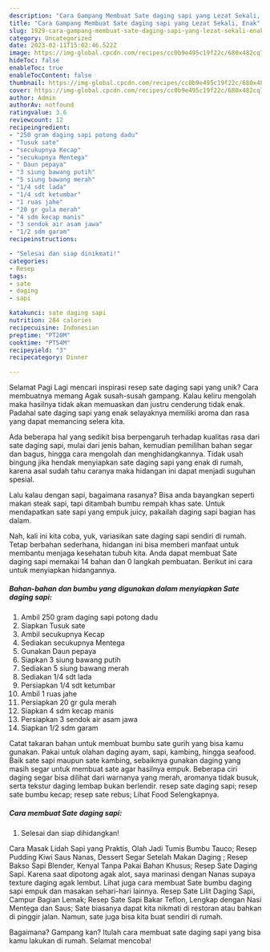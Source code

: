 ```yaml
---
description: "Cara Gampang Membuat Sate daging sapi yang Lezat Sekali, Enak"
title: "Cara Gampang Membuat Sate daging sapi yang Lezat Sekali, Enak"
slug: 1929-cara-gampang-membuat-sate-daging-sapi-yang-lezat-sekali-enak
category: Uncategorized
date: 2023-02-11T15:02:46.522Z
image: https://img-global.cpcdn.com/recipes/cc0b9e495c19f22c/680x482cq70/sate-daging-sapi-foto-resep-utama.jpg
hideToc: false
enableToc: true
enableTocContent: false
thumbnail: https://img-global.cpcdn.com/recipes/cc0b9e495c19f22c/680x482cq70/sate-daging-sapi-foto-resep-utama.jpg
cover: https://img-global.cpcdn.com/recipes/cc0b9e495c19f22c/680x482cq70/sate-daging-sapi-foto-resep-utama.jpg
author: Admin
authorAv: notfound
ratingvalue: 3.6
reviewcount: 12
recipeingredient:
- "250 gram daging sapi potong dadu"
- "Tusuk sate"
- "secukupnya Kecap"
- "secukupnya Mentega"
- " Daun pepaya"
- "3 siung bawang putih"
- "5 siung bawang merah"
- "1/4 sdt lada"
- "1/4 sdt ketumbar"
- "1 ruas jahe"
- "20 gr gula merah"
- "4 sdm kecap manis"
- "3 sendok air asam jawa"
- "1/2 sdm garam"
recipeinstructions:

- "Selesai dan siap dinikmati!"
categories:
- Resep
tags:
- sate
- daging
- sapi

katakunci: sate daging sapi 
nutrition: 284 calories
recipecuisine: Indonesian
preptime: "PT20M"
cooktime: "PT54M"
recipeyield: "3"
recipecategory: Dinner

---
```



Selamat Pagi Lagi mencari inspirasi resep sate daging sapi yang unik? Cara membuatnya memang Agak susah-susah gampang. Kalau keliru mengolah maka hasilnya tidak akan memuaskan dan justru cenderung tidak enak. Padahal sate daging sapi yang enak selayaknya memiliki aroma dan rasa yang dapat memancing selera kita.


Ada beberapa hal yang sedikit bisa berpengaruh terhadap kualitas rasa dari sate daging sapi, mulai dari jenis bahan, kemudian pemilihan bahan segar dan bagus, hingga cara mengolah dan menghidangkannya. Tidak usah bingung jika hendak menyiapkan sate daging sapi yang enak di rumah, karena asal sudah tahu caranya maka hidangan ini dapat menjadi suguhan spesial.

Lalu kalau dengan sapi, bagaimana rasanya? Bisa anda bayangkan seperti makan steak sapi, tapi ditambah bumbu rempah khas sate. Untuk mendapatkan sate sapi yang empuk juicy, pakailah daging sapi bagian has dalam.


Nah, kali ini kita coba, yuk, variasikan sate daging sapi sendiri di rumah. Tetap berbahan sederhana, hidangan ini bisa memberi manfaat untuk membantu menjaga kesehatan tubuh kita. Anda dapat membuat Sate daging sapi memakai 14 bahan dan 0 langkah pembuatan. Berikut ini cara untuk menyiapkan hidangannya.

<!--inarticleads1-->

##### Bahan-bahan dan bumbu yang digunakan dalam menyiapkan Sate daging sapi:

1. Ambil 250 gram daging sapi potong dadu
1. Siapkan Tusuk sate
1. Ambil secukupnya Kecap
1. Sediakan secukupnya Mentega
1. Gunakan  Daun pepaya
1. Siapkan 3 siung bawang putih
1. Sediakan 5 siung bawang merah
1. Sediakan 1/4 sdt lada
1. Persiapkan 1/4 sdt ketumbar
1. Ambil 1 ruas jahe
1. Persiapkan 20 gr gula merah
1. Siapkan 4 sdm kecap manis
1. Persiapkan 3 sendok air asam jawa
1. Siapkan 1/2 sdm garam


Catat takaran bahan untuk membuat bumbu sate gurih yang bisa kamu gunakan. Pakai untuk olahan daging ayam, sapi, kambing, hingga seafood. Baik sate sapi maupun sate kambing, sebaiknya gunakan daging yang masih segar untuk membuat sate agar hasilnya empuk. Beberapa ciri daging segar bisa dilihat dari warnanya yang merah, aromanya tidak busuk, serta tekstur daging lembap bukan berlendir. resep sate daging sapi; resep sate bumbu kecap; resep sate rebus; Lihat Food Selengkapnya. 

<!--inarticleads2-->

##### Cara membuat Sate daging sapi:


1. Selesai dan siap dihidangkan!

Cara Masak Lidah Sapi yang Praktis, Olah Jadi Tumis Bumbu Tauco; Resep Pudding Kiwi Saus Nanas, Dessert Segar Setelah Makan Daging ; Resep Bakso Sapi Blender, Kenyal Tanpa Pakai Bahan Khusus; Resep Sate Daging Sapi. Karena saat dipotong agak alot, saya marinasi dengan Nanas supaya texture daging agak lembut. Lihat juga cara membuat Sate bumbu daging sapi empuk dan masakan sehari-hari lainnya. Resep Sate Lilit Daging Sapi, Campur Bagian Lemak; Resep Sate Sapi Bakar Teflon, Lengkap dengan Nasi Mentega dan Saus; Sate biasanya dapat kita nikmati di restoran atau bahkan di pinggir jalan. Namun, sate juga bisa kita buat sendiri di rumah. 

Bagaimana? Gampang kan? Itulah cara membuat sate daging sapi yang bisa kamu lakukan di rumah. Selamat mencoba!
